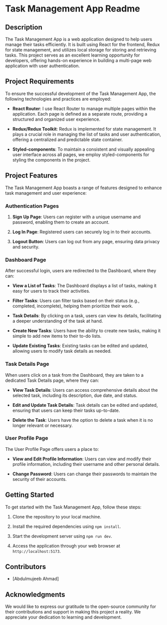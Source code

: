 # Task Management App Readme

## Description

The Task Management App is a web application designed to help users manage their tasks efficiently. It is built using React for the frontend, Redux for state management, and utilizes local storage for storing and retrieving tasks. This project serves as an excellent learning opportunity for developers, offering hands-on experience in building a multi-page web application with user authentication.

## Project Requirements

To ensure the successful development of the Task Management App, the following technologies and practices are employed:

- **React Router**: I use React Router to manage multiple pages within the application. Each page is defined as a separate route, providing a structured and organized user experience.

- **Redux/Redux Toolkit**: Redux is implemented for state management. It plays a crucial role in managing the list of tasks and user authentication, offering a centralized and predictable state container.

- **Styled-components**: To maintain a consistent and visually appealing user interface across all pages, we employ styled-components for styling the components in the project.

## Project Features

The Task Management App boasts a range of features designed to enhance task management and user experience:

### Authentication Pages

1. **Sign Up Page**: Users can register with a unique username and password, enabling them to create an account.

2. **Log In Page**: Registered users can securely log in to their accounts.

3. **Logout Button**: Users can log out from any page, ensuring data privacy and security.

### Dashboard Page

After successful login, users are redirected to the Dashboard, where they can:

- **View a List of Tasks**: The Dashboard displays a list of tasks, making it easy for users to track their activities.

- **Filter Tasks**: Users can filter tasks based on their status (e.g., completed, incomplete), helping them prioritize their work.

- **Task Details**: By clicking on a task, users can view its details, facilitating a deeper understanding of the task at hand.

- **Create New Tasks**: Users have the ability to create new tasks, making it simple to add new items to their to-do lists.

- **Update Existing Tasks**: Existing tasks can be edited and updated, allowing users to modify task details as needed.

### Task Details Page

When users click on a task from the Dashboard, they are taken to a dedicated Task Details page, where they can:

- **View Task Details**: Users can access comprehensive details about the selected task, including its description, due date, and status.

- **Edit and Update Task Details**: Task details can be edited and updated, ensuring that users can keep their tasks up-to-date.

- **Delete the Task**: Users have the option to delete a task when it is no longer relevant or necessary.

### User Profile Page

The User Profile Page offers users a place to:

- **View and Edit Profile Information**: Users can view and modify their profile information, including their username and other personal details.

- **Change Password**: Users can change their passwords to maintain the security of their accounts.

## Getting Started

To get started with the Task Management App, follow these steps:

1. Clone the repository to your local machine.

2. Install the required dependencies using `npm install`.

3. Start the development server using `npm run dev`.

4. Access the application through your web browser at `http://localhost:5173`.

## Contributors

- [Abdulmujeeb Ahmad]

## Acknowledgments

We would like to express our gratitude to the open-source community for their contributions and support in making this project a reality. We appreciate your dedication to learning and development.
